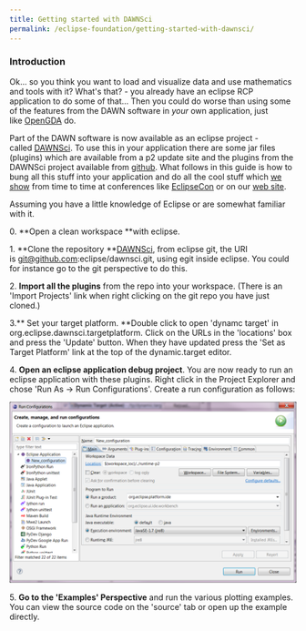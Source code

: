 ```yaml
---
title: Getting started with DAWNSci
permalink: /eclipse-foundation/getting-started-with-dawnsci/
---
```


### Introduction

Ok... so you think you want to load and visualize data and use mathematics and tools with it? What's that? - you already have an eclipse RCP application to do some of that... Then you could do worse than using some of the features from the DAWN software in _your_ own application, just like [OpenGDA](http://opengda.org/) do.

Part of the DAWN software is now available as an eclipse project - called [DAWNSci](https://projects.eclipse.org/projects/technology.dawnsci). To use this in your application there are some jar files (plugins) which are available from a p2 update site and the plugins from the DAWNSci project available from [github](https://github.com/eclipse/dawnsci). What follows in this guide is how to bung all this stuff into your application and do all the cool stuff which [we show](https://www.youtube.com/watch?v=wMCUkADLIlw) from time to time at conferences like [EclipseCon](https://www.eclipsecon.org/) or on our [web site](http://dawnsci.org/using-dawn/).

Assuming you have a little knowledge of Eclipse or are somewhat familiar with it.

0. **Open a clean workspace **with eclipse.

1. **Clone the repository **[DAWNSci](https://github.com/eclipse/dawnsci), from eclipse git, the URI is git@github.com:eclipse/dawnsci.git, using egit inside eclipse. You could for instance go to the git perspective to do this.

2. **Import all the plugins** from the repo into your workspace. (There is an 'Import Projects' link when right clicking on the git repo you have just cloned.)

3.** Set your target platform. **Double click to open 'dynamc target' in org.eclipse.dawnsci.targetplatform. Click on the URLs in the 'locations' box and press the 'Update' button. When they have updated press the 'Set as Target Platform' link at the top of the dynamic.target editor.

4. **Open an eclipse application debug project**. You are now ready to run an eclipse application with these plugins. Right click in the Project Explorer and chose 'Run As -&gt; Run Configurations'. Create a run configuration as follows:

![Figure](/assets/pages/eclipse_foundation/Shot3.png)

5. **Go to the 'Examples' Perspective** and run the various plotting examples. You can view the source code on the 'source' tab or open up the example directly.
